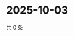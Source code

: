 # 2025-10-03

共 0 条

<!-- BEGIN ZHIHUVIDEO -->
<!-- 最后更新时间 Fri Oct 03 2025 13:11:26 GMT+0800 (China Standard Time) -->

<!-- END ZHIHUVIDEO -->
